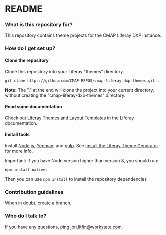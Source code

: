 # README #

### What is this repository for? ###

This repository contains theme projects for the CMAP Liferay DXP instance.

### How do I get set up? ###

#### Clone the repository

Clone this repository into your Liferay "themes" directory.

 `git clone https://github.com/CMAP-REPOS/cmap-liferay-dxp-themes.git .`

**Note:** The "." at the end will clone the project into your current directory, without creating the "cmap-liferay-dxp-themes" directory.

#### Read some documentation

Check out [Liferay Themes and Layout Templates](https://dev.liferay.com/develop/tutorials/-/knowledge_base/7-0/introduction-to-themes) in the Liferay documentation.

#### Install tools

Install [Node.js](https://nodejs.org/en/), [Yeoman](http://yeoman.io/), and [gulp](https://gulpjs.com/). See [Install the Liferay Theme Generator](https://dev.liferay.com/develop/tutorials/-/knowledge_base/7-0/introduction-to-themes) for more info.

Important: If you have Node version higher than version 8, you should run:
 
 `npm install natives`
 
Then you can use `npm install` to install the repository dependencies

### Contribution guidelines ###

When in doubt, create a branch.

### Who do I talk to? ###

If you have any questions, ping jon.litfin@workstate.com.
